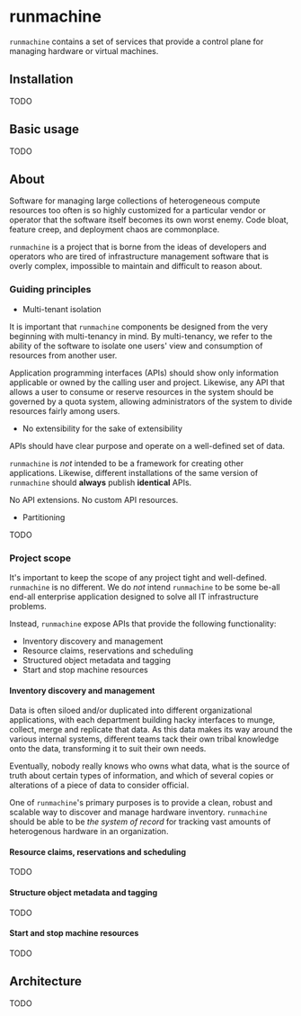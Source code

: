 # runmachine

`runmachine` contains a set of services that provide a control plane for
managing hardware or virtual machines.

## Installation

TODO

## Basic usage

TODO

## About

Software for managing large collections of heterogeneous compute resources too
often is so highly customized for a particular vendor or operator that the
software itself becomes its own worst enemy. Code bloat, feature creep, and
deployment chaos are commonplace.

`runmachine` is a project that is borne from the ideas of developers and
operators who are tired of infrastructure management software that is overly
complex, impossible to maintain and difficult to reason about.

### Guiding principles

* Multi-tenant isolation

It is important that `runmachine` components be designed from the very
beginning with multi-tenancy in mind. By multi-tenancy, we refer to the ability
of the software to isolate one users' view and consumption of resources
from another user.

Application programming interfaces (APIs) should show only information
applicable or owned by the calling user and project. Likewise, any API that
allows a user to consume or reserve resources in the system should be governed
by a quota system, allowing administrators of the system to divide resources
fairly among users.

* No extensibility for the sake of extensibility

APIs should have clear purpose and operate on a well-defined set of data.

`runmachine` is *not* intended to be a framework for creating other
applications. Likewise, different installations of the same version of
`runmachine` should **always** publish **identical** APIs.

No API extensions. No custom API resources.

* Partitioning

TODO

### Project scope

It's important to keep the scope of any project tight and well-defined.
`runmachine` is no different. We do *not* intend `runmachine` to be some be-all
end-all enterprise application designed to solve all IT infrastructure
problems.

Instead, `runmachine` expose APIs that provide the following functionality:

* Inventory discovery and management
* Resource claims, reservations and scheduling
* Structured object metadata and tagging
* Start and stop machine resources

#### Inventory discovery and management

Data is often siloed and/or duplicated into different organizational
applications, with each department building hacky interfaces to munge, collect,
merge and replicate that data. As this data makes its way around the various
internal systems, different teams tack their own tribal knowledge onto the
data, transforming it to suit their own needs.

Eventually, nobody really knows who owns what data, what is the source of truth
about certain types of information, and which of several copies or alterations
of a piece of data to consider official.

One of `runmachine`'s primary purposes is to provide a clean, robust and
scalable way to discover and manage hardware inventory. `runmachine` should be
able to be *the system of record* for tracking vast amounts of heterogenous
hardware in an organization.

#### Resource claims, reservations and scheduling

TODO

#### Structure object metadata and tagging

TODO

#### Start and stop machine resources

TODO

## Architecture

TODO
